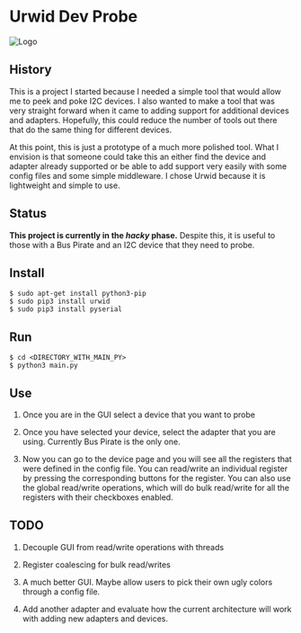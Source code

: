 # Urwid Dev Probe

![Logo](https://github.com/steven-eckhoff/urwid-dev-probe/blob/master/logo.png)

## History

This is a project I started because I needed a simple tool that would allow me
to peek and poke I2C devices. I also wanted to make a tool that was very
straight forward when it came to adding support for additional devices and
adapters. Hopefully, this could reduce the number of tools out there that do the
same thing for different devices.

At this point, this is just a prototype of a much more polished tool. What I
envision is that someone could take this an either find the device and adapter
already supported or be able to add support very easily with some config files
and some simple middleware. I chose Urwid because it is lightweight and simple
to use.


## Status

**This project is currently in the *hacky* phase.** Despite this, it is useful to
those with a Bus Pirate and an I2C device that they need to probe.


## Install

    $ sudo apt-get install python3-pip
    $ sudo pip3 install urwid
    $ sudo pip3 install pyserial


## Run

    $ cd <DIRECTORY_WITH_MAIN_PY>
    $ python3 main.py


## Use

1. Once you are in the GUI select a device that you want to probe

2. Once you have selected your device, select the adapter that you are using.
Currently Bus Pirate is the only one.

3. Now you can go to the device page and you will see all the registers that
were defined in the config file. You can read/write an individual register by
pressing the corresponding buttons for the register. You can also use the global
read/write operations, which will do bulk read/write for all the registers with
their checkboxes enabled.

## TODO

1. Decouple GUI from read/write operations with threads

2. Register coalescing for bulk read/writes

3. A much better GUI. Maybe allow users to pick their own ugly colors through a 
config file.

4. Add another adapter and evaluate how the current architecture will work with 
adding new adapters and devices.
